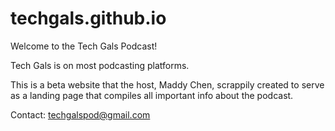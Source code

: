 # techgals.github.io

Welcome to the Tech Gals Podcast!

Tech Gals is on most podcasting platforms.

This is a beta website that the host, Maddy Chen, scrappily created to serve as a landing page that compiles all important info about the podcast. 

Contact: techgalspod@gmail.com
